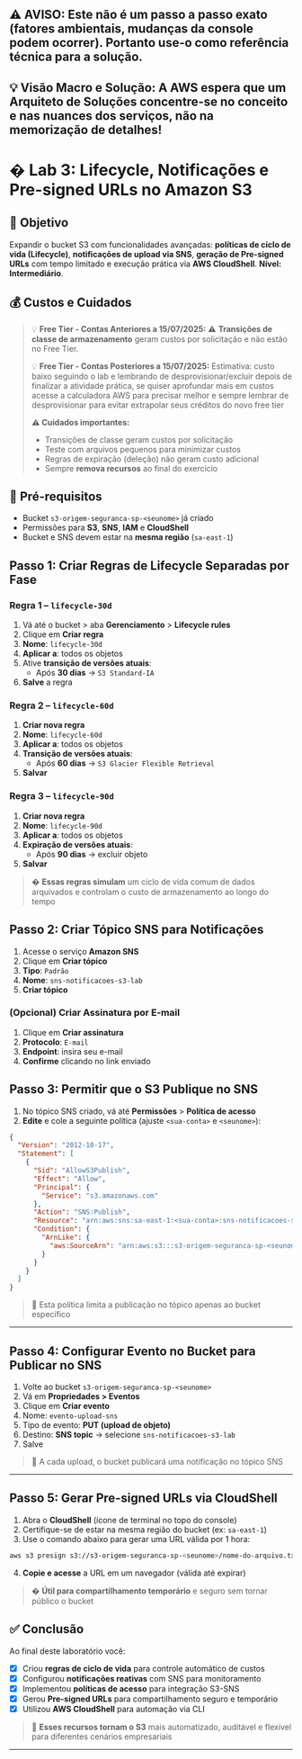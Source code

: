 ## ⚠️ AVISO: Este não é um passo a passo exato (fatores ambientais, mudanças da console podem ocorrer). Portanto use-o como referência técnica para a solução.
## 💡 Visão Macro e Solução: A AWS espera que um Arquiteto de Soluções concentre-se no conceito e nas nuances dos serviços, não na memorização de detalhes!
#
# � Lab 3: Lifecycle, Notificações e Pre-signed URLs no Amazon S3

## 🎯 Objetivo

Expandir o bucket S3 com funcionalidades avançadas: **políticas de ciclo de vida (Lifecycle)**, **notificações de upload via SNS**, **geração de Pre-signed URLs** com tempo limitado e execução prática via **AWS CloudShell**. **Nível: Intermediário**.

## 💰 Custos e Cuidados

> 💡 **Free Tier - Contas Anteriores a 15/07/2025:**
> ⚠️ **Transições de classe de armazenamento** geram custos por solicitação e não estão no Free Tier.
>
> 💡 **Free Tier - Contas Posteriores a 15/07/2025:**
> Estimativa: custo baixo seguindo o lab e lembrando de desprovisionar/excluir depois de finalizar a atividade prática, se quiser aprofundar mais em custos acesse a calculadora AWS para precisar melhor e sempre lembrar de desprovisionar para evitar extrapolar seus créditos do novo free tier
>
> **⚠️ Cuidados importantes:**
> * Transições de classe geram custos por solicitação
> * Teste com arquivos pequenos para minimizar custos
> * Regras de expiração (deleção) não geram custo adicional
> * Sempre **remova recursos** ao final do exercício

## 🧰 Pré-requisitos

- Bucket `s3-origem-seguranca-sp-<seunome>` já criado
- Permissões para **S3**, **SNS**, **IAM** e **CloudShell**
- Bucket e SNS devem estar na **mesma região** (`sa-east-1`)

## Passo 1: Criar Regras de Lifecycle Separadas por Fase

### Regra 1 – `lifecycle-30d`
1. Vá até o bucket > aba **Gerenciamento** > **Lifecycle rules**
2. Clique em **Criar regra**
3. **Nome**: `lifecycle-30d`
4. **Aplicar a**: todos os objetos
5. Ative **transição de versões atuais**:
   - Após **30 dias** → `S3 Standard-IA`
6. **Salve** a regra

### Regra 2 – `lifecycle-60d`
1. **Criar nova regra**
2. **Nome**: `lifecycle-60d`
3. **Aplicar a**: todos os objetos
4. **Transição de versões atuais**:
   - Após **60 dias** → `S3 Glacier Flexible Retrieval`
5. **Salvar**

### Regra 3 – `lifecycle-90d`
1. **Criar nova regra**
2. **Nome**: `lifecycle-90d`
3. **Aplicar a**: todos os objetos
4. **Expiração de versões atuais**:
   - Após **90 dias** → excluir objeto
5. **Salvar**

> � **Essas regras simulam** um ciclo de vida comum de dados arquivados e controlam o custo de armazenamento ao longo do tempo

## Passo 2: Criar Tópico SNS para Notificações

1. Acesse o serviço **Amazon SNS**
2. Clique em **Criar tópico**
3. **Tipo**: `Padrão`
4. **Nome**: `sns-notificacoes-s3-lab`
5. **Criar tópico**

### (Opcional) Criar Assinatura por E-mail
1. Clique em **Criar assinatura**
2. **Protocolo**: `E-mail`
3. **Endpoint**: insira seu e-mail
4. **Confirme** clicando no link enviado

## Passo 3: Permitir que o S3 Publique no SNS

1. No tópico SNS criado, vá até **Permissões** > **Política de acesso**
2. **Edite** e cole a seguinte política (ajuste `<sua-conta>` e `<seunome>`):

```json
{
  "Version": "2012-10-17",
  "Statement": [
    {
      "Sid": "AllowS3Publish",
      "Effect": "Allow",
      "Principal": {
        "Service": "s3.amazonaws.com"
      },
      "Action": "SNS:Publish",
      "Resource": "arn:aws:sns:sa-east-1:<sua-conta>:sns-notificacoes-s3-lab",
      "Condition": {
        "ArnLike": {
          "aws:SourceArn": "arn:aws:s3:::s3-origem-seguranca-sp-<seunome>"
        }
      }
    }
  ]
}
```

> 🔐 Esta política limita a publicação no tópico apenas ao bucket específico

---

## Passo 4: Configurar Evento no Bucket para Publicar no SNS

1. Volte ao bucket `s3-origem-seguranca-sp-<seunome>`
2. Vá em **Propriedades > Eventos**
3. Clique em **Criar evento**
4. Nome: `evento-upload-sns`
5. Tipo de evento: **PUT (upload de objeto)**
6. Destino: **SNS topic** → selecione `sns-notificacoes-s3-lab`
7. Salve

> 📣 A cada upload, o bucket publicará uma notificação no tópico SNS

---

## Passo 5: Gerar Pre-signed URLs via CloudShell

1. Abra o **CloudShell** (ícone de terminal no topo do console)
2. Certifique-se de estar na mesma região do bucket (ex: `sa-east-1`)
3. Use o comando abaixo para gerar uma URL válida por 1 hora:

```bash
aws s3 presign s3://s3-origem-seguranca-sp-<seunome>/nome-do-arquivo.txt --expires-in 3600
```

4. **Copie e acesse** a URL em um navegador (válida até expirar)

> � **Útil para compartilhamento temporário** e seguro sem tornar público o bucket

## ✅ Conclusão

Ao final deste laboratório você:

- [x] Criou **regras de ciclo de vida** para controle automático de custos
- [x] Configurou **notificações reativas** com SNS para monitoramento
- [x] Implementou **políticas de acesso** para integração S3-SNS
- [x] Gerou **Pre-signed URLs** para compartilhamento seguro e temporário
- [x] Utilizou **AWS CloudShell** para automação via CLI

> 🌟 **Esses recursos tornam o S3** mais automatizado, auditável e flexível para diferentes cenários empresariais

---
